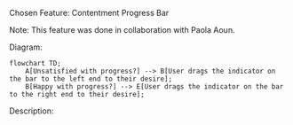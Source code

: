Chosen Feature: Contentment Progress Bar

Note: This feature was done in collaboration with Paola Aoun.

Diagram:
```mermaid
flowchart TD;
    A[Unsatisfied with progress?] --> B[User drags the indicator on the bar to the left end to their desire];
    B[Happy with progress?] --> E[User drags the indicator on the bar to the right end to their desire];
```

Description:
